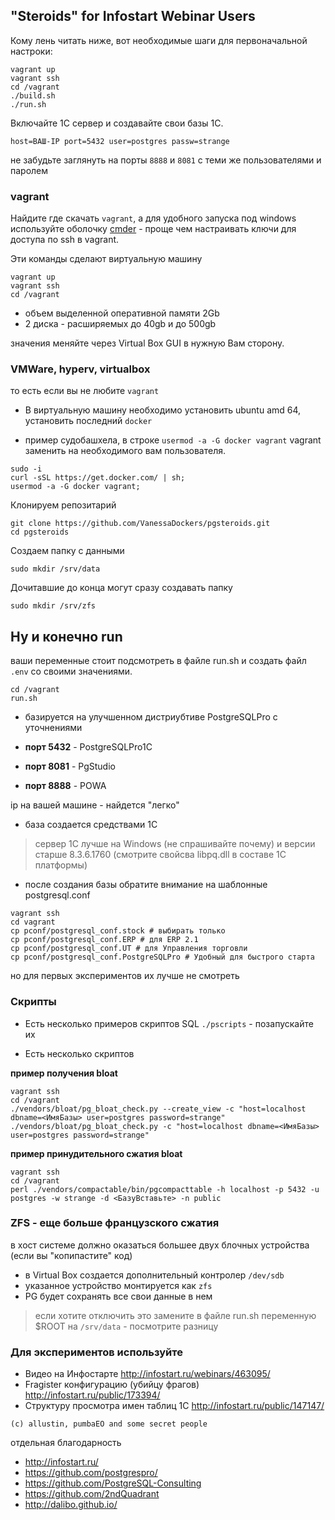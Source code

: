 ## "Steroids" for Infostart Webinar Users

Кому лень читать ниже, вот необходимые шаги для первоначальной настроки:

```
vagrant up
vagrant ssh
cd /vagrant
./build.sh
./run.sh
```

Включайте 1С сервер и создавайте свои базы 1С. 

```
host=ВАШ-IP port=5432 user=postgres passw=strange
```

не забудьте заглянуть на порты `8888` и `8081` c теми же пользователями и паролем

### vagrant

Найдите где скачать `vagrant`, а для удобного запуска под windows используйте оболочку [cmder](http://cmder.net/) - проще чем настраивать ключи для доступа по ssh в vagrant. 

Эти команды сделают виртуальную машину 

```
vagrant up
vagrant ssh
cd /vagrant
```

* объем выделенной оперативной памяти 2Gb
* 2 диска - расширяемых до 40gb и до 500gb

значения меняйте через Virtual Box GUI в нужную Вам сторону.

### VMWare, hyperv, virtualbox

то есть если вы не любите `vagrant`

* В виртуальную машину необходимо установить ubuntu amd 64, установить последний `docker`

* пример судобашхела, в строке `usermod -a -G docker vagrant` vagrant заменить на необходимого вам пользователя.  

```
sudo -i
curl -sSL https://get.docker.com/ | sh;
usermod -a -G docker vagrant;
```

Клонируем репозитарий

```
git clone https://github.com/VanessaDockers/pgsteroids.git
cd pgsteroids
```

Создаем папку с данными

```
sudo mkdir /srv/data
```

Дочитавшие до конца могут сразу создавать папку

```
sudo mkdir /srv/zfs
```

## Ну и конечно run

ваши переменные стоит подсмотреть в файле run.sh и создать файл `.env` со своими значениями.

```
cd /vagrant
run.sh
```

* базируется на улучшенном дистриубтиве PostgreSQLPro с уточнениями

* **порт 5432** - PostgreSQLPro1C
* **порт 8081** - PgStudio
* **порт 8888** - POWA

ip на вашей машине - найдется "легко"

* база создается средствами 1С 

> сервер 1С лучше на Windows (не спрашивайте почему) и версии старше 8.3.6.1760 (смотрите свойсва libpq.dll в составе 1С платформы)

* после создания базы обратите внимание на шаблонные postgresql.conf

```
vagrant ssh
cd vagrant
cp pconf/postgresql_conf.stock # выбирать только
cp pconf/postgresql_conf.ERP # для ERP 2.1
cp pconf/postgresql_conf.UT # для Управления торговли
cp pconf/postgresql_conf.PostgreSQLPro # Удобный для быстрого старта

```

но для первых экспериментов их лучше не смотреть

### Скрипты

* Есть несколько примеров скриптов SQL `./pscripts` - позапускайте их

* Есть несколько скриптов

**пример получения bloat**

```
vagrant ssh
cd /vagrant
./vendors/bloat/pg_bloat_check.py --create_view -c "host=localhost dbname=<ИмяБазы> user=postgres password=strange"
./vendors/bloat/pg_bloat_check.py -c "host=localhost dbname=<ИмяБазы> user=postgres password=strange"
```

**пример принудительного сжатия bloat**

```
vagrant ssh
cd /vagrant
perl ./vendors/compactable/bin/pgcompacttable -h localhost -p 5432 -u postgres -w strange -d <БазуВставьте> -n public
```

### ZFS - еще больше французского сжатия

в хост системе должно оказаться большее двух блочных устройства (если вы "копипастите" код)

* в Virtual Box создается дополнительный контролер `/dev/sdb`
* указанное устройство монтируется как `zfs`
* PG будет сохранять все свои данные в нем

> если хотите отключить это замените в файле run.sh переменную $ROOT на `/srv/data` - посмотрите разницу

### Для экспериментов используйте

* Видео на Инфостарте http://infostart.ru/webinars/463095/
* Fragister конфигурацию (убийцу фрагов) http://infostart.ru/public/173394/
* Структуру просмотра имен таблиц 1C http://infostart.ru/public/147147/

`(c) allustin, pumbaEO and some secret people`

отдельная благодарность

* http://infostart.ru/
* https://github.com/postgrespro/
* https://github.com/PostgreSQL-Consulting
* https://github.com/2ndQuadrant
* http://dalibo.github.io/
